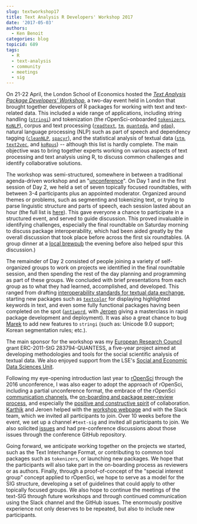 ```yaml
---
slug: textworkshop17
title: Text Analysis R Developers' Workshop 2017
date: '2017-05-03'
authors:
  - Ken Benoit
categories: blog
topicid: 689
tags:
  - R
  - text-analysis
  - community
  - meetings
  - sig
---
```


On 21-22 April, the London School of Economics hosted the [_Text Analysis Package Developers' Workshop_](http://textworkshop17.ropensci.org), a two-day event held in London that brought together developers of R packages for working with text and text-related data.  This included a wide range of applications, including string handling ([`stringi`](https://github.com/gagolews/stringi)) and tokenization (the rOpenSci-onboarded [`tokenizers`](https://github.com/ropensci/tokenizers), [`KoNLP`](https://github.com/haven-jeon/KoNLP)), corpus and text processing ([`readtext`](https://github.com/kbenoit/readtext), [`tm`](http://tm.r-forge.r-project.org), [`quanteda`](http://quanteda.io), and [`qdap`](https://github.com/trinker/qdap)), natural language processing (NLP) such as part of speech and dependency tagging ([`cleanNLP`](https://github.com/statsmaths/cleanNLP), [`spacyr`](https://github.com/kbenoit/spacyr)), and the statistical analysis of textual data ([`stm`](http://www.structuraltopicmodel.com), [`text2vec`](https://github.com/dselivanov/text2vec), and [`koRpus`](https://reaktanz.de/?c=hacking&s=koRpus)) -- although this list is hardly complete.  The main objective was to bring together experts working on various aspects of text processing and text analysis using R, to discuss common challenges and identify collaborative solutions.

The workshop was semi-structured, somewhere in between a traditional agenda-driven workshop and an "[unconference](http://unconf17.ropensci.org)".  On Day 1 and in the first session of Day 2, we held a set of seven topically focused roundtables, with between 3-4 participants plus an appointed moderator.  Organized around themes or problems, such as segmenting and tokenizing text, or trying to parse linguistic structure and parts of speech, each session lasted about an hour (the full list is [here](https://github.com/ropensci/textworkshop17/blob/master/preliminary_schedule.md#schedule)). This gave everyone a chance to participate in a structured event, and served to guide discussion.  This proved invaluable in identifying challenges, especially the final roundtable on Saturday morning to discuss package interoperability, which had been aided greatly by the overall discussion that took place before across the first six roundtables.  (A group dinner at a [local brewpub](http://www.templebrewhouse.com/brewery/) the evening before also helped spur this discussion.)

The remainder of Day 2 consisted of people joining a variety of self-organized groups to work on projects we identified in the final roundtable session, and then spending the rest of the day planning and programming as part of these groups.  We concluded with brief presentations from each group as to what they had learned, accomplished, and developed.  This ranged from drafting [interoperability standards for textual data exchange](https://github.com/ropensci/tif), starting new packages such as [`textcolor`](https://github.com/leeper/textcolor) for displaying highlighted keywords in text, and even some fully functional packages having been completed on the spot ([`antiword`](https://github.com/ropensci/antiword), with [Jeroen](https://github.com/jeroen) giving a masterclass in rapid package development and deployment).  It was also a great chance to bug [Marek](http://www.gagolewski.com) to add new features to `stringi` (such as: Unicode 9.0 support; Korean segmentation rules; etc.).

The main sponsor for the workshop was my [European Research Council](https://erc.europa.eu/) grant ERC-2011-StG 283794-QUANTESS, a five-year project aimed at developing methodologies and tools for the social scientific analysis of textual data.  We also enjoyed support from the LSE's [Social and Economic Data Sciences Unit](http://www.lse.ac.uk/seds/).

Following my eye-opening introduction last year to [rOpenSci](https://ropensci.org) through the 2016 unconference, I was also eager to adopt the approach of rOpenSci, including a partial unconference format, the embrace of the rOpenSci [communication channels](https://ropensci.signup.team), the [on-boarding and package peer-review process](https://github.com/ropensci/software-review), and especially the [positive and constructive spirit](http://textworkshop17.ropensci.org/coc.html) of collaboration.  [Karthik](http://karthik.io) and Jeroen helped with the [workshop webpage](http://textworkshop17.ropensci.org) and with the Slack team, which we invited all participants to join.  Over 10 weeks before the event, we set up a channel `#text-sig` and invited all participants to join.  We also solicited [issues](https://github.com/ropensci/textworkshop17/issues) and had pre-conference discussions about those issues through the conference GitHub repository.

Going forward, we anticipate working together on the projects we started, such as the Text Interchange Format, or contributing to common tool packages such as `tokenizers`, or launching new packages.  We hope that the participants will also take part in the on-boarding process as reviewers or as authors.  Finally, through a proof-of-concept of the "special interest group" concept applied to rOpenSci, we hope to serve as a model for the SIG structure, developing a set of guidelines that could apply to other topically focused groups.  We also hope to continue the meetings of the text-SIG through future workshops and through continued communication using the Slack channel and the GitHub issues.  The enormously positive experience not only deserves to be repeated, but also to include new participants.
